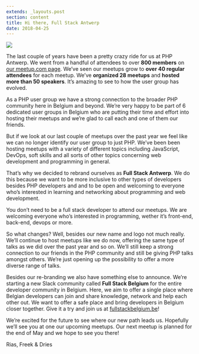 ```yaml
---
extends: _layouts.post
section: content
title: Hi there, Full Stack Antwerp
date: 2018-04-25
---
```

![](/assets/images/posts/hi-there-full-stack-antwerp.png)

The last couple of years have been a pretty crazy ride for us at PHP Antwerp. We went from a handful of attendees to over **800 members** on [our meetup.com page](https://www.meetup.com/phpantwerp/). We’ve seen our meetups grow to **over 40 regular attendees** for each meetup. We’ve **organized 28 meetups** and **hosted more than 50 speakers**. It’s amazing to see to how the user group has evolved.

As a PHP user group we have a strong connection to the broader PHP community here in Belgium and beyond. We’re very happy to be part of 6 dedicated user groups in Belgium who are putting their time and effort into hosting their meetups and we’re glad to call each and one of them our friends.

But if we look at our last couple of meetups over the past year we feel like we can no longer identify our user group to just PHP. We’ve been been hosting meetups with a variety of different topics including JavaScript, DevOps, soft skills and all sorts of other topics concerning web development and programming in general.

That’s why we decided to rebrand ourselves as **Full Stack Antwerp**. We do this because we want to be more inclusive to other types of developers besides PHP developers and and to be open and welcoming to everyone who’s interested in learning and networking about programming and web development.

You don’t need to be a full stack developer to attend our meetups. We are welcoming everyone who’s interested in programming, wether it’s front-end, back-end, devops or more.

So what changes? Well, besides our new name and logo not much really. We’ll continue to host meetups like we do now, offering the same type of talks as we did over the past year and so on. We’ll still keep a strong connection to our friends in the PHP community and still be giving PHP talks amongst others. We’re just opening up the possibility to offer a more diverse range of talks.

Besides our re-branding we also have something else to announce. We’re starting a new Slack community called **Full Stack Belgium** for the entire developer community in Belgium. Here, we aim to offer a single place where Belgian developers can join and share knowledge, network and help each other out. We want to offer a safe place and bring developers in Belgium closer together. Give it a try and join us at [fullstackbelgium.be](https://fullstackbelgium.be/)!

We’re excited for the future to see where our new path leads us. Hopefully we’ll see you at one our upcoming meetups. Our next meetup is planned for the end of May and we hope to see you there!

Rias, Freek & Dries
